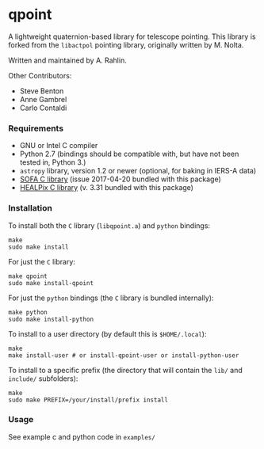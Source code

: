 # qpoint

A lightweight quaternion-based library for telescope pointing.  This library is forked from the `libactpol` pointing library, originally written by M. Nolta.

Written and maintained by A. Rahlin.

Other Contributors:

* Steve Benton
* Anne Gambrel
* Carlo Contaldi

### Requirements

* GNU or Intel C compiler
* Python 2.7 (bindings should be compatible with, but have not been tested in, Python 3.)
* `astropy` library, version 1.2 or newer (optional, for baking in IERS-A data)
* [SOFA C library](http://www.iausofa.org/) (issue 2017-04-20 bundled with this package)
* [HEALPix C library](http://healpix.sourceforge.net/) (v. 3.31 bundled with this package)

### Installation

To install both the `C` library (`libqpoint.a`) and `python` bindings:

```
make
sudo make install
```

For just the `C` library:

```
make qpoint
sudo make install-qpoint
```

For just the `python` bindings (the `C` library is bundled internally):

```
make python
sudo make install-python
```

To install to a user directory (by default this is `$HOME/.local`):

```
make
make install-user # or install-qpoint-user or install-python-user
```

To install to a specific prefix (the directory that will contain the `lib/`
and `include/` subfolders):

```
make
sudo make PREFIX=/your/install/prefix install
```

### Usage

See example c and python code in `examples/`
